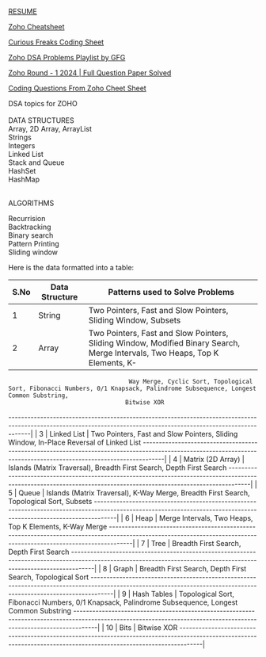 [RESUME](https://docs.google.com/document/d/1i7O0cZW8XfkYW-P4J6qkCudsCilmvkIdi1TPiRdTSM8/edit?pli=1&tab=t.0)<br/>

[Zoho Cheatsheet](https://docs.google.com/document/d/1C9AmL3lmO_B-Ufhh_rDN_X9NKFIJrF6Ru3dS2FdoJrk/edit?tab=t.0)<br/>

[Curious Freaks Coding Sheet](https://docs.google.com/spreadsheets/d/1P3RXgZju_2OzZyJaRtu6D3Kx-Eks38X09_zJ8aj2zy8/edit?gid=0#gid=0)<br/>

[Zoho DSA Problems Playlist by GFG](https://www.geeksforgeeks.org/explore?page=1&company=Zoho&sortBy=submissions&itm_source=geeksforgeeks&itm_medium=main_header&itm_campaign=practice_header)<br/>  

[Zoho Round - 1 2024 | Full Question Paper Solved](https://youtu.be/5BUSEi6AkVs?si=LVAORxdMth4zp9AL)<br/>  

[Coding Questions From Zoho Cheet Sheet](https://docs.google.com/document/d/1U4B99Z7plkCM-1r1XU_bt4V25i2Y3nHWPSwQzledIy4/edit?tab=t.0)

DSA topics for ZOHO<br/><br/>
DATA STRUCTURES <br/>
Array, 2D Array, ArrayList<br/>
Strings<br/>
Integers <br/>
Linked List<br/>
Stack and Queue<br/>
HashSet <br/>
HashMap<br/><br/>

ALGORITHMS<br/>

Recurrision <br/>
Backtracking<br/>
Binary search<br/>
Pattern Printing <br/>
Sliding window<br/>

Here is the data formatted into a table:

| **S.No** | **Data Structure**    | **Patterns used to Solve Problems**                                                                                           |
|----------|-----------------------|-------------------------------------------------------------------------------------------------------------------------------|
| 1        | String                | Two Pointers, Fast and Slow Pointers, Sliding Window, Subsets                                                                  |------------------------------------------------------------------------------------------------------------------------------------------------------------------|
| 2        | Array                 | Two Pointers, Fast and Slow Pointers, Sliding Window, Modified Binary Search, Merge Intervals, Two Heaps, Top K Elements, K- 
                                      Way Merge, Cyclic Sort, Topological Sort, Fibonacci Numbers, 0/1 Knapsack, Palindrome Subsequence, Longest Common Substring, 
                                     Bitwise XOR 
-------------------------------------------------------------------------------------------------------------------------------------------------------------------|
| 3        | Linked List           | Two Pointers, Fast and Slow Pointers, Sliding Window, In-Place Reversal of Linked List                                         -------------------------------------------------------------------------------------------------------------------------------------------------------------------|
| 4        | Matrix (2D Array)     | Islands (Matrix Traversal), Breadth First Search, Depth First Search                                                           -------------------------------------------------------------------------------------------------------------------------------------------------------------------|
| 5        | Queue                 | Islands (Matrix Traversal), K-Way Merge, Breadth First Search, Topological Sort, Subsets                                       -------------------------------------------------------------------------------------------------------------------------------------------------------------------|
| 6        | Heap                  | Merge Intervals, Two Heaps, Top K Elements, K-Way Merge                                                                        -------------------------------------------------------------------------------------------------------------------------------------------------------------------|
| 7        | Tree                  | Breadth First Search, Depth First Search                                                                                       -------------------------------------------------------------------------------------------------------------------------------------------------------------------|
| 8        | Graph                 | Breadth First Search, Depth First Search, Topological Sort                                                                     -------------------------------------------------------------------------------------------------------------------------------------------------------------------|
| 9        | Hash Tables           | Topological Sort, Fibonacci Numbers, 0/1 Knapsack, Palindrome Subsequence, Longest Common Substring                            -------------------------------------------------------------------------------------------------------------------------------------------------------------------|
| 10       | Bits                  | Bitwise XOR                                                                                                                    -------------------------------------------------------------------------------------------------------------------------------------------------------------------|
